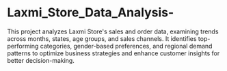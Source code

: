 # Laxmi_Store_Data_Analysis-
This project analyzes Laxmi Store's sales and order data, examining trends across months, states, age groups, and sales channels. 
It identifies top-performing categories, gender-based preferences, and regional demand patterns to optimize business strategies and enhance customer insights for better decision-making.
